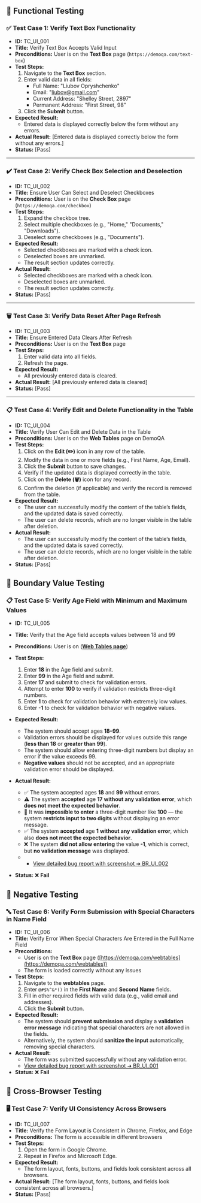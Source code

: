 ## 📝 **Functional Testing**

### ✅ **Test Case 1: Verify Text Box Functionality**
- **ID:** TC_UI_001  
- **Title:** Verify Text Box Accepts Valid Input  
- **Preconditions:** User is on the **Text Box** page (`https://demoqa.com/text-box`)  
- **Test Steps:**  
  1. Navigate to the **Text Box** section.  
  2. Enter valid data in all fields:  
     - Full Name: "Liubov Opryshchenko"  
     - Email: "liubov@gmail.com"  
     - Current Address: "Shelley Street, 2897"  
     - Permanent Address: "First Street, 98"  
  3. Click the **Submit** button.  
- **Expected Result:**  
  - Entered data is displayed correctly below the form without any errors.  
- **Actual Result:** [Entered data is displayed correctly below the form without any errors.]  
- **Status:** [Pass]  
---
### ✔️ **Test Case 2: Verify Check Box Selection and Deselection**
- **ID:** TC_UI_002  
- **Title:** Ensure User Can Select and Deselect Checkboxes  
- **Preconditions:** User is on the **Check Box** page (`https://demoqa.com/checkbox`)  
- **Test Steps:**  
  1. Expand the checkbox tree.  
  2. Select multiple checkboxes (e.g., "Home," "Documents," "Downloads").  
  3. Deselect some checkboxes (e.g., "Documents").  
- **Expected Result:**  
  - Selected checkboxes are marked with a check icon.  
  - Deselected boxes are unmarked.  
  - The result section updates correctly.  
- **Actual Result:**
  - Selected checkboxes are marked with a check icon.  
  - Deselected boxes are unmarked.  
  - The result section updates correctly.  
- **Status:** [Pass]  
---
### 🗑️ **Test Case 3: Verify Data Reset After Page Refresh**
- **ID:** TC_UI_003  
- **Title:** Ensure Entered Data Clears After Refresh  
- **Preconditions:** User is on the **Text Box** page  
- **Test Steps:**  
  1. Enter valid data into all fields.  
  2. Refresh the page.  
- **Expected Result:**  
  - All previously entered data is cleared.  
- **Actual Result:** [All previously entered data is cleared]  
- **Status:** [Pass]  
---
### 📋 **Test Case 4: Verify Edit and Delete Functionality in the Table**  
- **ID:** TC_UI_004  
- **Title:** Verify User Can Edit and Delete Data in the Table  
- **Preconditions:** User is on the **Web Tables** page on DemoQA  
- **Test Steps:**  
  1. Click on the **Edit (✏️)** icon in any row of the table.  
  2. Modify the data in one or more fields (e.g., First Name, Age, Email).  
  3. Click the **Submit** button to save changes.  
  4. Verify if the updated data is displayed correctly in the table.  
  5. Click on the **Delete (🗑️)** icon for any record.  
  6. Confirm the deletion (if applicable) and verify the record is removed from the table.  
- **Expected Result:**  
  - The user can successfully modify the content of the table’s fields, and the updated data is saved correctly.  
  - The user can delete records, which are no longer visible in the table after deletion.  
- **Actual Result:**  
  - The user can successfully modify the content of the table’s fields, and the updated data is saved correctly.  
  - The user can delete records, which are no longer visible in the table after deletion.  
- **Status:** [Pass]  

## 📝 **Boundary Value Testing**

### 📋 **Test Case 5: Verify Age Field with Minimum and Maximum Values**  
- **ID:** TC_UI_005  
- **Title:** Verify that the Age field accepts values between 18 and 99  
- **Preconditions:** User is on ([**Web Tables page**](https://demoqa.com/webtables))
 
- **Test Steps:**  
  1. Enter **18** in the Age field and submit.  
  2. Enter **99** in the Age field and submit.  
  3. Enter **17** and submit to check for validation errors.  
  4. Attempt to enter **100** to verify if validation restricts three-digit numbers.  
  5. Enter **1** to check for validation behavior with extremely low values.  
  6. Enter **-1** to check for validation behavior with negative values.  
- **Expected Result:**  
  - The system should accept ages **18–99**.  
  - Validation errors should be displayed for values outside this range (**less than 18** or **greater than 99**).  
  - The system should allow entering three-digit numbers but display an error if the value exceeds 99.  
  - **Negative values** should not be accepted, and an appropriate validation error should be displayed.  
- **Actual Result:**  
  - ✅ The system accepted ages **18** and **99** without errors.  
  - ⚠️ The system **accepted** age **17** **without any validation error**, which **does not meet the expected behavior**.  
  - 🚫 It was **impossible to enter** a three-digit number like **100** — the system **restricts input to two digits** without displaying an error message.  
  - ✅ The system **accepted** age **1** **without any validation error**, which also **does not meet the expected behavior**.  
  - ❌ The system **did not allow entering** the value **-1**, which is correct, but **no validation message** was displayed.
  - - [View detailed bug report with screenshot ➜ BR_UI_002](https://github.com/Liubov-Ukr/TestingDemoQA/blob/main/Documentation/Bug_Reports/BR_UI_002_Age_Field_Validation_Issue)
- **Status:** ❌ **Fail**  

## 📝 **Negative Testing**

### 🔤 **Test Case 6: Verify Form Submission with Special Characters in Name Field**  
- **ID:** TC_UI_006  
- **Title:** Verify Error When Special Characters Are Entered in the Full Name Field  
- **Preconditions:**  
  - User is on the **Text Box** page ([https://demoqa.com/webtables](https://demoqa.com/webtables))  
  - The form is loaded correctly without any issues  
- **Test Steps:**  
  1. Navigate to the **webtables** page.  
  2. Enter `@#$%^&*()` in the **First Name** and **Second Name** fields.  
  3. Fill in other required fields with valid data (e.g., valid email and addresses).  
  4. Click the **Submit** button.  
- **Expected Result:**  
  - The system should **prevent submission** and display a **validation error message** indicating that special characters are not allowed in the fields.  
  - Alternatively, the system should **sanitize the input** automatically, removing special characters.  
- **Actual Result:**  
  - The form was submitted successfully without any validation error.
  - [View detailed bug report with screenshot ➜ BR_UI_001](https://github.com/Liubov-Ukr/TestingDemoQA/blob/main/Documentation/Bug_Reports/BR_UI_001_User_Can_Enter_Special_Characters.md)
- **Status:** ❌ **Fail**  

## 📝 **Cross-Browser Testing**

### 🖥️ **Test Case 7: Verify UI Consistency Across Browsers**  
- **ID:** TC_UI_007  
- **Title:** Verify the Form Layout is Consistent in Chrome, Firefox, and Edge  
- **Preconditions:** The form is accessible in different browsers  
- **Test Steps:**  
  1. Open the form in Google Chrome.  
  2. Repeat in Firefox and Microsoft Edge.  
- **Expected Result:**  
  - The form layout, fonts, buttons, and fields look consistent across all browsers.  
- **Actual Result:** [The form layout, fonts, buttons, and fields look consistent across all browsers.]  
- **Status:** [Pass]  


